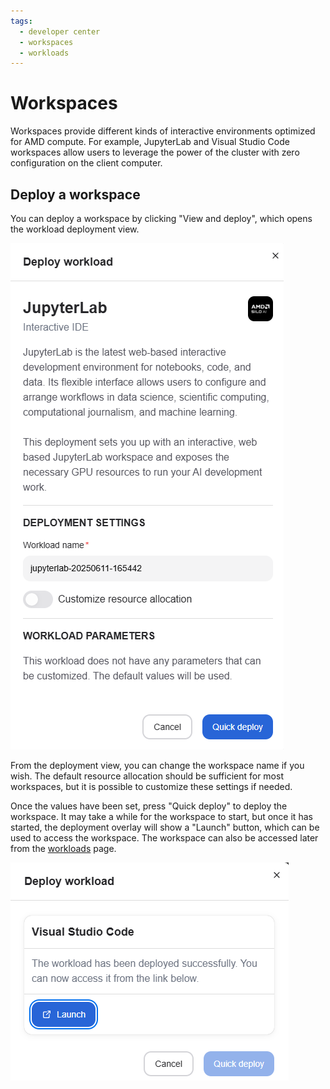 ```yaml
---
tags:
  - developer center
  - workspaces
  - workloads
---
```


# Workspaces

Workspaces provide different kinds of interactive environments optimized for AMD compute. For example, JupyterLab and Visual Studio Code workspaces allow users to leverage the power of the cluster with zero configuration on the client computer.

## Deploy a workspace

You can deploy a workspace by clicking "View and deploy", which opens the workload deployment view.

![Deploy workload](../img/ai-development/deploy-workload.png)

From the deployment view, you can change the workspace name if you wish. The default resource allocation should be sufficient for most workspaces, but it is possible to customize these settings if needed.

Once the values have been set, press "Quick deploy" to deploy the workspace. It may take a while for the workspace to start, but once it has started, the deployment overlay will show a "Launch" button, which can be used to access the workspace. The workspace can also be accessed later from the [workloads](./workloads.md#open-workspace) page.

![Workspace deployed successfully](../img/ai-development/workspaces-deployed-success.png)
